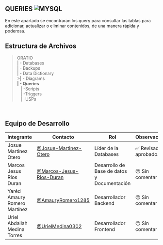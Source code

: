 ## QUERIES ![MYSQL](https://img.shields.io/badge/mysql-4479A1.svg?style=for-the-badge&logo=mysql&logoColor=white)


  En este apartado se encontraran los query para consultar las tablas para adicionar, actualizar o eliminar contenidos, de una manera rápida y poderosa.
  ## Estructura de Archivos
   >ORATIO<br>
   >| - Databases<br>
   >| - Backups<br>
   >| - Data Dictionary<br>
    >| - Diagrams<br>
   >**| - Queries**<br>
   >&nbsp;&nbsp; | -Scripts<br>
   >&nbsp;&nbsp; | -Triggers<br>
   >&nbsp;&nbsp; | -USPs<br>
   <br>

   ## Equipo de Desarrollo

   |Integrante|Contacto|Rol|Observaciones|
   |----------|--------|---|-------------|
   |Josue Martinez Otero|[@Josue-Martinez-Otero](https://github.com/Josue-Martinez-Otero)|Líder de la Databases|✅ Revisado y aprobado.|
   |Marcos Jesus Rios Duran |[@Marcos-Jesus-Rios-Duran](https://github.com/Marcos-Jesus-Rios-Duran)|Desarrollo de Base de datos y Documentación|😔 Sin comentar|
   |Yaréd Amaury Romero Martínez|[@AmauryRomero1285](https://github.com/AmauryRomero1285)|Desarrollador Backend|😔 Sin comentar|
   |Uriel Abdallah Medina Torres |[@UrielMedina0302](https://github.com/UrielMedina0302)|Desarrollador Frontend|😔 Sin comentar|